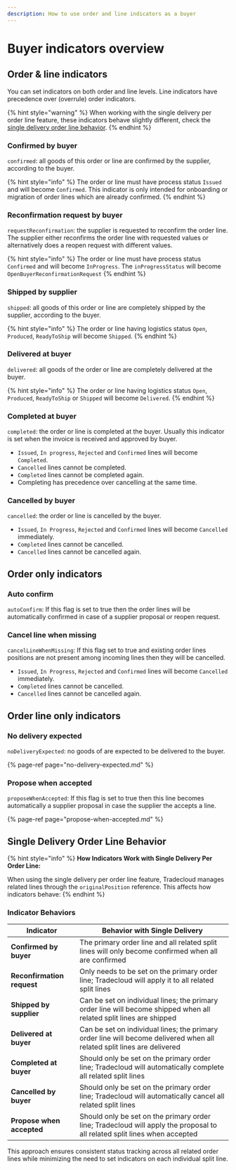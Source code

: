 ```yaml
---
description: How to use order and line indicators as a buyer
---
```


# Buyer indicators overview

## Order & line indicators

You can set indicators on both order and line levels.
Line indicators have precedence over \(overrule\) order indicators.

{% hint style="warning" %}
When working with the single delivery per order line feature, these indicators behave slightly different, check the [single delivery order line behavior](#single-delivery-order-line-behavior).
{% endhint %}

### Confirmed by buyer

`confirmed`: all goods of this order or line are confirmed by the supplier, according to the buyer.

{% hint style="info" %}
The order or line must have process status `Issued` and will become `Confirmed`.
This indicator is only intended for onboarding or migration of order lines which are already confirmed.
{% endhint %}

### Reconfirmation request by buyer

`requestReconfirmation`: the supplier is requested to reconfirm the order line. The supplier either reconfirms the order line with requested values or alternatively does a reopen request with different values.

{% hint style="info" %}
The order or line must have process status `Confirmed` and will become `InProgress`.
The `inProgressStatus` will become `OpenBuyerReconfirmationRequest`
{% endhint %}

### Shipped by supplier

`shipped`: all goods of this order or line are completely shipped by the supplier, according to the buyer.

{% hint style="info" %}
The order or line having logistics status `Open`, `Produced`, `ReadyToShip`  will become `Shipped`.
{% endhint %}

### Delivered at buyer

`delivered`: all goods of the order or line are completely delivered at the buyer.

{% hint style="info" %}
The order or line having logistics status `Open`, `Produced`, `ReadyToShip` or `Shipped` will become `Delivered`.
{% endhint %}

### Completed at buyer

`completed`: the order or line is completed at the buyer. Usually this indicator is set when the invoice is received and approved by buyer.

- `Issued`, `In progress`, `Rejected` and `Confirmed` lines will become `Completed`.
- `Cancelled` lines cannot be completed.
- `Completed` lines cannot be completed again.
- Completing has precedence over cancelling at the same time.

### Cancelled by buyer

`cancelled`: the order or line is cancelled by the buyer.

- `Issued`, `In Progress`, `Rejected` and `Confirmed` lines will become `Cancelled` immediately.
- `Completed` lines cannot be cancelled.
- `Cancelled` lines cannot be cancelled again.

## Order only indicators

### Auto confirm

`autoConfirm`: If this flag is set to true then the order lines will be automatically confirmed in case of a supplier proposal or reopen request.

### Cancel line when missing

`cancelLineWhenMissing`: If this flag set to true and existing order lines positions are not present among incoming lines then they will be cancelled.

- `Issued`, `In Progress`, `Rejected` and `Confirmed` lines will become `Cancelled` immediately.
- `Completed` lines cannot be cancelled.
- `Cancelled` lines cannot be cancelled again.

## Order line only indicators

### No delivery expected

`noDeliveryExpected`: no goods of are expected to be delivered to the buyer.

{% page-ref page="no-delivery-expected.md" %}

### Propose when accepted

`proposeWhenAccepted`: If this flag is set to true then this line becomes automatically a supplier proposal in case the supplier the accepts a line.

{% page-ref page="propose-when-accepted.md" %}

## Single Delivery Order Line Behavior

{% hint style="info" %}
**How Indicators Work with Single Delivery Per Order Line:**

When using the single delivery per order line feature, Tradecloud manages related lines through the `originalPosition` reference. This affects how indicators behave:
{% endhint %}

### Indicator Behaviors

| Indicator | Behavior with Single Delivery |
|-----------|-------------------------------|
| **Confirmed by buyer** | The primary order line and all related split lines will only become confirmed when all are confirmed |
| **Reconfirmation request** | Only needs to be set on the primary order line; Tradecloud will apply it to all related split lines |
| **Shipped by supplier** | Can be set on individual lines; the primary order line will become shipped when all related split lines are shipped |
| **Delivered at buyer** | Can be set on individual lines; the primary order line will become delivered when all related split lines are delivered |
| **Completed at buyer** | Should only be set on the primary order line; Tradecloud will automatically complete all related split lines |
| **Cancelled by buyer** | Should only be set on the primary order line; Tradecloud will automatically cancel all related split lines |
| **Propose when accepted** | Should only be set on the primary order line; Tradecloud will apply the proposal to all related split lines when accepted |

This approach ensures consistent status tracking across all related order lines while minimizing the need to set indicators on each individual split line.
